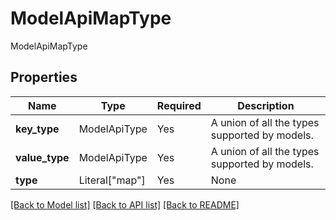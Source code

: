 # ModelApiMapType

ModelApiMapType

## Properties
| Name | Type | Required | Description |
| ------------ | ------------- | ------------- | ------------- |
**key_type** | ModelApiType | Yes | A union of all the types supported by models.  |
**value_type** | ModelApiType | Yes | A union of all the types supported by models.  |
**type** | Literal["map"] | Yes | None |


[[Back to Model list]](../../README.md#documentation-for-models) [[Back to API list]](../../README.md#documentation-for-api-endpoints) [[Back to README]](../../README.md)
